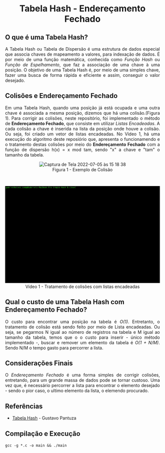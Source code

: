  <h1 align = "center" >Tabela Hash - Endereçamento Fechado</h1>

 <h2> O que é uma Tabela Hash?</h2>
 
 <p align = "justify">
      A Tabela Hash ou Tabela de Dispersão é uma estrutura de dados especial que associa chaves de mapeamento a valores, para indexação de dados. É por meio de uma função matemática, conhecida como <i>Função Hash</i> ou <i>Função de Espelhamento</i>, que faz a associação de uma chave à uma posição. O objetivo de uma Tabela Hash é, por meio de uma simples chave, fazer uma busca de forma rápida e eficiente e assim, conseguir o valor desejado.<br>
      </p>

<h2>Colisões e Endereçamento Fechado</h2>
<p align = "justify">
      Em uma Tabela Hash, quando uma posição já está ocupada e uma outra chave é associada a mesma posição, dizemos que há uma colisão.(Figura 1). Para corrigir as colisões, neste repositório, foi implementado o método de <b>Endereçamento Fechado</b>, que consiste em utilizar <i>Listas Encadeadas</i>. A cada colisão a chave é inserida na lista da posição onde houve a colisão. Ou seja, foi criado um vetor de listas encadeadas. No Vídeo 1, há uma execução  do algoritmo deste reposiório que, apresenta o funcionamendo e o tratamento destas colisões por meio do <b>Endereçamento Fechado</b> com a função de dispersão h(x) = x mod tam, sendo "x" a chave e "tam" o tamanho da tabela.
      </p>

<p align = "center">
 <img width="549" alt="Captura de Tela 2022-07-05 às 15 18 38" src="https://user-images.githubusercontent.com/103065659/177391870-5f4e5f51-fe2b-45c1-b664-2e524a68fe98.png"><br>
Figura 1 - Exemplo de Colisão
</p>

<br>

 <p align = "center">
 <img src="video.gif"><br>
Vídeo 1 - Tratamento de colisões com listas encadeadas<br>
</p>

<h2>Qual o custo de uma Tabela Hash com Endereçamento Fechado?</h2>
<p align = "justify">
        O custo para encontrar uma posição na tabela é <i>O(1)</i>. Entretanto, o tratamento de colisão está sendo feito por meio de Lista encadeadas. Ou seja, se pegarmos N igual ao número de registros na tabela e M igual ao tamanho da tabela, temos que o o custo para inserir - único método implementado -, buscar e remover um elemento da tabela é <i>O(1 + N/M)</i>. Sendo N/M o tempo gasto para percorrer a lista.
        </p>
        
<h2>Considerações Finais</h2>
<p align = "justify">
        O <i>Endereçamento Fechado</i> é uma forma simples de corrigir colisões, entretando, para um grande massa de dados pode se tornar custoso. Uma vez que, é necessário percorrer a lista para encontrar o elemento desejado - sendo o pior caso, o ultimo elemento da lista, o elemendo procurado.
        </p>

<h2>Referências</h2>
<p align = "justify">
        <ul>
        <li><a = href = "https://blog.pantuza.com/artigos/tipos-abstratos-de-dados-tabela-hash">Tabela Hash</a> - Gustavo Pantuza</li>
        </ul>
        </p>

<h2>Compilação e Execução</h2>

````
gcc -g *.c -o main && ./main
````

